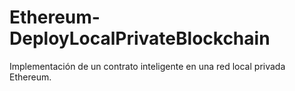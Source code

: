 # Ethereum-DeployLocalPrivateBlockchain
Implementación de un contrato inteligente en una red local privada Ethereum.
